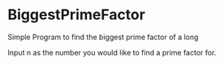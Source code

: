 # BiggestPrimeFactor
Simple Program to find the biggest prime factor of a long

Input n as the number you would like to find a prime factor for.
